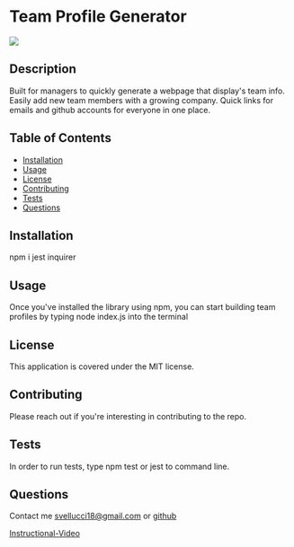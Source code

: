 # Team Profile Generator

[<img src="https://img.shields.io/badge/license-MIT-COLOR.svg?logo=LOGO">](<https://opensource.org/licenses/MIT>)

## Description
Built for managers to quickly generate a webpage that display's team info. Easily add new team members with a growing company. Quick links for emails and github accounts for everyone in one place.

## Table of Contents
* [Installation](#installation)
* [Usage](#usage)
* [License](#license)
* [Contributing](#contributing)
* [Tests](#tests)
* [Questions](#questions)

## Installation
npm i jest inquirer

## Usage
Once you've installed the library using npm, you can start building team profiles by typing node index.js into the terminal

  
## License
This application is covered under the MIT license.

## Contributing
Please reach out if you're interesting in contributing to the repo.

## Tests
In order to run tests, type npm test or jest to command line.

## Questions
Contact me svellucci18@gmail.com
or [github](<https://github.com/svellucci18>)


[Instructional-Video](link)